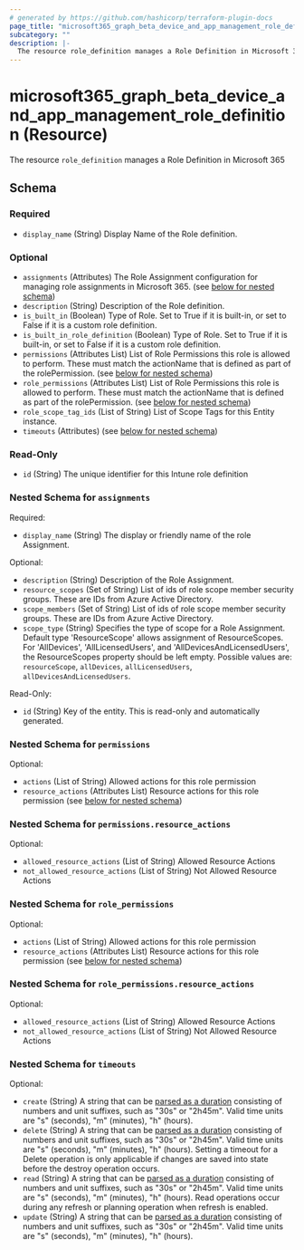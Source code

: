 ```yaml
---
# generated by https://github.com/hashicorp/terraform-plugin-docs
page_title: "microsoft365_graph_beta_device_and_app_management_role_definition Resource - terraform-provider-microsoft365"
subcategory: ""
description: |-
  The resource role_definition manages a Role Definition in Microsoft 365
---
```


# microsoft365_graph_beta_device_and_app_management_role_definition (Resource)

The resource `role_definition` manages a Role Definition in Microsoft 365



<!-- schema generated by tfplugindocs -->
## Schema

### Required

- `display_name` (String) Display Name of the Role definition.

### Optional

- `assignments` (Attributes) The Role Assignment configuration for managing role assignments in Microsoft 365. (see [below for nested schema](#nestedatt--assignments))
- `description` (String) Description of the Role definition.
- `is_built_in` (Boolean) Type of Role. Set to True if it is built-in, or set to False if it is a custom role definition.
- `is_built_in_role_definition` (Boolean) Type of Role. Set to True if it is built-in, or set to False if it is a custom role definition.
- `permissions` (Attributes List) List of Role Permissions this role is allowed to perform. These must match the actionName that is defined as part of the rolePermission. (see [below for nested schema](#nestedatt--permissions))
- `role_permissions` (Attributes List) List of Role Permissions this role is allowed to perform. These must match the actionName that is defined as part of the rolePermission. (see [below for nested schema](#nestedatt--role_permissions))
- `role_scope_tag_ids` (List of String) List of Scope Tags for this Entity instance.
- `timeouts` (Attributes) (see [below for nested schema](#nestedatt--timeouts))

### Read-Only

- `id` (String) The unique identifier for this Intune role definition

<a id="nestedatt--assignments"></a>
### Nested Schema for `assignments`

Required:

- `display_name` (String) The display or friendly name of the role Assignment.

Optional:

- `description` (String) Description of the Role Assignment.
- `resource_scopes` (Set of String) List of ids of role scope member security groups. These are IDs from Azure Active Directory.
- `scope_members` (Set of String) List of ids of role scope member security groups. These are IDs from Azure Active Directory.
- `scope_type` (String) Specifies the type of scope for a Role Assignment. Default type 'ResourceScope' allows assignment of ResourceScopes. For 'AllDevices', 'AllLicensedUsers', and 'AllDevicesAndLicensedUsers', the ResourceScopes property should be left empty. Possible values are: `resourceScope`, `allDevices`, `allLicensedUsers`, `allDevicesAndLicensedUsers`.

Read-Only:

- `id` (String) Key of the entity. This is read-only and automatically generated.


<a id="nestedatt--permissions"></a>
### Nested Schema for `permissions`

Optional:

- `actions` (List of String) Allowed actions for this role permission
- `resource_actions` (Attributes List) Resource actions for this role permission (see [below for nested schema](#nestedatt--permissions--resource_actions))

<a id="nestedatt--permissions--resource_actions"></a>
### Nested Schema for `permissions.resource_actions`

Optional:

- `allowed_resource_actions` (List of String) Allowed Resource Actions
- `not_allowed_resource_actions` (List of String) Not Allowed Resource Actions



<a id="nestedatt--role_permissions"></a>
### Nested Schema for `role_permissions`

Optional:

- `actions` (List of String) Allowed actions for this role permission
- `resource_actions` (Attributes List) Resource actions for this role permission (see [below for nested schema](#nestedatt--role_permissions--resource_actions))

<a id="nestedatt--role_permissions--resource_actions"></a>
### Nested Schema for `role_permissions.resource_actions`

Optional:

- `allowed_resource_actions` (List of String) Allowed Resource Actions
- `not_allowed_resource_actions` (List of String) Not Allowed Resource Actions



<a id="nestedatt--timeouts"></a>
### Nested Schema for `timeouts`

Optional:

- `create` (String) A string that can be [parsed as a duration](https://pkg.go.dev/time#ParseDuration) consisting of numbers and unit suffixes, such as "30s" or "2h45m". Valid time units are "s" (seconds), "m" (minutes), "h" (hours).
- `delete` (String) A string that can be [parsed as a duration](https://pkg.go.dev/time#ParseDuration) consisting of numbers and unit suffixes, such as "30s" or "2h45m". Valid time units are "s" (seconds), "m" (minutes), "h" (hours). Setting a timeout for a Delete operation is only applicable if changes are saved into state before the destroy operation occurs.
- `read` (String) A string that can be [parsed as a duration](https://pkg.go.dev/time#ParseDuration) consisting of numbers and unit suffixes, such as "30s" or "2h45m". Valid time units are "s" (seconds), "m" (minutes), "h" (hours). Read operations occur during any refresh or planning operation when refresh is enabled.
- `update` (String) A string that can be [parsed as a duration](https://pkg.go.dev/time#ParseDuration) consisting of numbers and unit suffixes, such as "30s" or "2h45m". Valid time units are "s" (seconds), "m" (minutes), "h" (hours).
